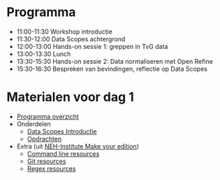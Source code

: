 # Programma

+ 11:00-11:30 Workshop introductie
+ 11:30-12:00 Data Scopes achtergrond
+ 12:00-13:00 Hands-on sessie 1: greppen in TvG data
+ 13:00-13:30 Lunch
+ 13:30-15:30 Hands-on sessie 2: Data normaliseren met Open Refine
+ 15:30-16:30 Bespreken van bevindingen, reflectie op Data Scopes

# Materialen voor dag 1

* [Programma overzicht](programma_dag1.md)
* Onderdelen
	* [Data Scopes Introductie](data_scopes_intro.md)
    * [Opdrachten](opdrachten.md)
* Extra (uit [NEH-Institute Make your edition](https://pittsburgh-neh-institute.github.io/Institute-Materials-2017/))
	* [Command line resources](https://pittsburgh-neh-institute.github.io/Institute-Materials-2017/schedule/week_1/command-line_resources.html) 
	* [Git resources](https://pittsburgh-neh-institute.github.io/Institute-Materials-2017/schedule/week_1/git_resources.html)
	* [Regex resources](https://pittsburgh-neh-institute.github.io/Institute-Materials-2017/schedule/week_1/regex_resources.html)

